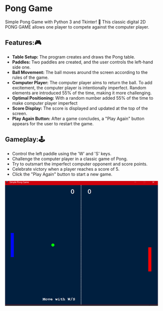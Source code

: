# Pong Game

Simple Pong Game with Python 3 and Tkinter! 🏓
This classic digital 2D PONG GAME allows one player to compete against the computer player.

## Features:🎮

- **Table Setup:** The program creates and draws the Pong table.
- **Paddles:** Two paddles are created, and the user controls the left-hand side one.
- **Ball Movement:** The ball moves around the screen according to the rules of the game.
- **Computer Player:** The computer player aims to return the ball. To add excitement, the computer player is intentionally imperfect. Random elements are introduced 55% of the time, making it more challenging.
- **Optimal Positioning:**  With a random number added 55% of the time to make computer player imperfect
- **Score Display:** The score is displayed and updated at the top of the screen.
- **Play Again Button:** After a game concludes, a "Play Again" button appears for the user to restart the game.

## Gameplay:🕹️

- Control the left paddle using the 'W' and 'S' keys.
- Challenge the computer player in a classic game of Pong.
- Try to outsmart the imperfect computer opponent and score points.
- Celebrate victory when a player reaches a score of 5.
- Click the "Play Again" button to start a new game.


![Pong Game](pong.png)
